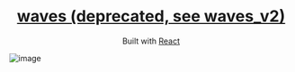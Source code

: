 <h1 align="center">
  <a href="https://github.com/neillydev/waves_v2" target="_blank">waves (deprecated, see waves_v2)</a>
</h1>
<p align="center">
  Built with <a href="https://reactjs.org/" target="_blank">React</a>
</p>

![image](https://i.gyazo.com/97bd263b91fcbc229687915ba0969c0b.png)

